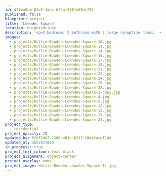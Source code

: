 ```yaml
---
id: d7fea0bb-82e7-4adc-b75a-288fe80dc723
published: false
blueprint: project
title: 'Lowndes Square'
location: Knightsbridge
description: '<p>3 bedroom, 2 bathroom with 2 large reception rooms. -<em> completing Spring 2021</em></p>'
images:
  - projects/Hollie-Bowden-Lowndes-Square-10.jpg
  - projects/Hollie-Bowden-Lowndes-Square-11.jpg
  - projects/Hollie-Bowden-Lowndes-Square-14.jpg
  - projects/Hollie-Bowden-Lowndes-Square-16.jpg
  - projects/Hollie-Bowden-Lowndes-Square-17.jpg
  - projects/Hollie-Bowden-Lowndes-Square-18.jpg
  - projects/Hollie-Bowden-Lowndes-Square-21.jpg
  - projects/Hollie-Bowden-Lowndes-Square-22.jpg
  - projects/Hollie-Bowden-Lowndes-Square-24.jpg
  - projects/Hollie-Bowden-Lowndes-Square-26.jpg
  - projects/Hollie-Bowden-Lowndes-Square-28.jpg
  - projects/Hollie-Bowden-Lowndes-Square-1-copy.jpg
  - projects/Hollie-Bowden-Lowndes-Square-4.jpg
  - projects/Hollie-Bowden-Lowndes-Square-5.jpg
  - projects/Hollie-Bowden-Lowndes-Square-12.jpg
  - projects/Hollie-Bowden-Lowndes-Square-13.jpg
  - projects/Hollie-Bowden-Lowndes-Square-19.jpg
  - projects/Hollie-Bowden-Lowndes-Square-23.jpg
project_type:
  - residential
project_opacity: 20
updated_by: 5fdf2de7-2286-481c-b217-10ee6acef14d
updated_at: 1652971820
in_progress: true
project_text_colour: text-black
project_alignment: object-center
project_overlay: none
project_image: Hollie-Bowden-Lowndes-Square-11.jpg
---
```

